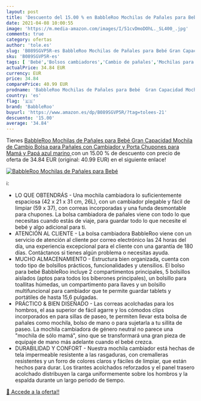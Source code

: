 ```yaml
---
layout: post
title: 'Descuento del 15.00 % en BabbleRoo Mochilas de Pañales para Bebé '
date: 2021-04-08 10:00:55
image: 'https://m.media-amazon.com/images/I/51cvDmoDOhL._SL400_.jpg'
comments: true
category: ofertas
author: 'tole.es'
slug: 'B089SGVP5R-es BabbleRoo Mochilas de Pañales para Bebé Gran Capacidad...'
sku: 'B089SGVP5R-es'
tags: [ 'Bebé','Bolsos cambiadores','Cambio de pañales','Mochilas para pañales','babbleroo','mochila', ]
actualPrice: 34.84 EUR
currency: EUR
price: 34.84
comparePrice: 40.99 EUR
prodname: 'BabbleRoo Mochilas de Pañales para Bebé  Gran Capacidad Mochila de Cambio Bolsa para Pañales con Cambiador y Porta Chupones para Mamá y Papá  azul marino '
country: 'es'
flag: '🇪🇸'
brand: 'BabbleRoo'
buyurl: 'https://www.amazon.es/dp/B089SGVP5R/?tag=tolees-21'
descuento: '15.00'
average: '34.84'
---
```


Tienes [BabbleRoo Mochilas de Pañales para Bebé  Gran Capacidad Mochila de Cambio Bolsa para Pañales con Cambiador y Porta Chupones para Mamá y Papá  azul marino ](https://www.amazon.es/dp/B089SGVP5R/?tag=tolees-21) con un 15.00 % de descuento con precio de oferta de 34.84 EUR (original: 40.99 EUR) en el siguiente enlace!

[![BabbleRoo Mochilas de Pañales para Bebé ](https://m.media-amazon.com/images/I/51cvDmoDOhL._SL400_.jpg)](https://www.amazon.es/dp/B089SGVP5R/?tag=tolees-21)

ℹ️:

- LO QUE OBTENDRÁS - Una mochila cambiadora lo suficientemente espaciosa (42 x 21 x 31 cm, 26L), con un cambiador plegable y fácil de limpiar (59 x 37), con correas incorporadas y una funda desmontable para chupones. La bolsa cambiadora de pañales viene con todo lo que necesitas cuando estás de viaje, para guardar todo lo que necesite el bebé y algo adicional para ti.
- ATENCIÓN AL CLIENTE - La bolsa cambiadora BabbleRoo viene con un servicio de atención al cliente por correo electrónico las 24 horas del día, una experiencia excepcional para el cliente con una garantía de 180 días. Contáctanos si tienes algún problema o necesitas ayuda.
- MUCHO ALMACENAMIENTO - Estructura bien organizada, cuenta con todo tipo de bolsillos prácticos, funcionalidades y utensilios. El bolso para bebé BabbleRoo incluye 2 compartimentos principales, 5 bolsillos aislados (aptos para todos los biberones principales), un bolsillo para toallitas húmedas, un compartimento para llaves y un bolsillo multifuncional para cambiador que te permite guardar tablets y portátiles de hasta 15,6 pulgadas.
- PRÁCTICO & BIEN DISEÑADO - Las correas acolchadas para los hombros, el asa superior de fácil agarre y los cómodos clips incorporados en para sillas de paseo, te permiten llevar esta bolsa de pañales como mochila, bolso de mano o para sujetarla a tu sillita de paseo. La mochila cambiadora de género neutral no parece una "mochila de sólo mamá", sino que se transformará una gran pieza de equipaje de mano más adelante cuando el bebé crezca.
- DURABILIDAD Y CONFORT - Nuestra mochila cambiador está hechas de tela impermeable resistente a las rasgaduras, con cremalleras resistentes y un forro de colores claros y fáciles de limpiar, que están hechos para durar. Los tirantes acolchados reforzados y el panel trasero acolchado distribuyen la carga uniformemente sobre los hombros y la espalda durante un largo periodo de tiempo.

[🛒 Accede a la oferta!!](https://www.amazon.es/dp/B089SGVP5R/?tag=tolees-21)
